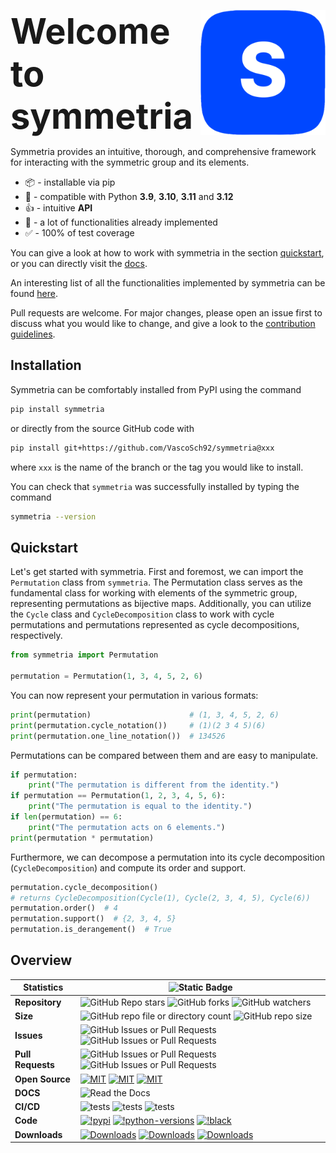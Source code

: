 <a href="https://symmetria.readthedocs.io/en/latest/"><img src="./docs/source/_static/symmetria.png" width="200" align="right" /></a>

<span style="font-size:4em;">**Welcome to symmetria**</span>

Symmetria provides an intuitive, thorough, and comprehensive framework for interacting
with the symmetric group and its elements.

- 📦 - installable via pip
- 🐍 - compatible with Python **3.9**, **3.10**, **3.11** and **3.12**
- 👍 - intuitive **API**
- 🧮 - a lot of functionalities already implemented
- ✅ - 100% of test coverage

You can give a look at how to work with symmetria in the section [quickstart](#quickstart),
or you can directly visit the [docs](https://symmetria.readthedocs.io/en/latest/).

An interesting list of all the functionalities implemented by symmetria can be found
[here](https://symmetria.readthedocs.io/en/latest/pages/API_reference/elements/index.html).

Pull requests are welcome. For major changes, please open an issue first
to discuss what you would like to change, and give a look to the
[contribution guidelines](https://github.com/VascoSch92/symmetria/blob/main/CONTRIBUTING.md).

## Installation

Symmetria can be comfortably installed from PyPI using the command

```bash
pip install symmetria
```

or directly from the source GitHub code with

```bash
pip install git+https://github.com/VascoSch92/symmetria@xxx
```

where `xxx` is the name of the branch or the tag you would like to install.

You can check that `symmetria` was successfully installed by typing the command

```bash
symmetria --version
```

## Quickstart

Let's get started with symmetria. First and foremost, we can import the `Permutation`
class from `symmetria`. The Permutation class serves as the fundamental class for
working with elements of the symmetric group, representing permutations as
bijective maps. Additionally, you can utilize the `Cycle` class and `CycleDecomposition`
class to work with cycle permutations and permutations represented as cycle
decompositions, respectively.

```python
from symmetria import Permutation

permutation = Permutation(1, 3, 4, 5, 2, 6)
```

You can now represent your permutation in various formats:

```python
print(permutation)                      # (1, 3, 4, 5, 2, 6)
print(permutation.cycle_notation())     # (1)(2 3 4 5)(6)
print(permutation.one_line_notation())  # 134526
```

Permutations can be compared between them and are easy to manipulate.

```python
if permutation:
    print("The permutation is different from the identity.")
if permutation == Permutation(1, 2, 3, 4, 5, 6):
    print("The permutation is equal to the identity.")
if len(permutation) == 6:
    print("The permutation acts on 6 elements.")
print(permutation * permutation)
```

Furthermore, we can decompose a permutation into its cycle decomposition
(`CycleDecomposition`) and compute its order and support.

```python
permutation.cycle_decomposition()
# returns CycleDecomposition(Cycle(1), Cycle(2, 3, 4, 5), Cycle(6))
permutation.order()  # 4
permutation.support()  # {2, 3, 4, 5}
permutation.is_derangement()  # True
```

## Overview

| **Statistics**    | ![Static Badge](https://img.shields.io/badge/symmetria-blue?style=for-the-badge)                                                                                                                                                                                                                                                                                                                                                                                                                                                                                                                                                              |
|-------------------|-----------------------------------------------------------------------------------------------------------------------------------------------------------------------------------------------------------------------------------------------------------------------------------------------------------------------------------------------------------------------------------------------------------------------------------------------------------------------------------------------------------------------------------------------------------------------------------------------------------------------------------------------|
| **Repository**    | ![GitHub Repo stars](https://img.shields.io/github/stars/VascoSch92/symmetria)  ![GitHub forks](https://img.shields.io/github/forks/VascoSch92/symmetria) ![GitHub watchers](https://img.shields.io/github/watchers/VascoSch92/symmetria)                                                                                                                                                                                                                                                                                                                                                                                                     |
| **Size**          | ![GitHub repo file or directory count](https://img.shields.io/github/directory-file-count/VascoSch92/symmetria) ![GitHub repo size](https://img.shields.io/github/repo-size/VascoSch92/symmetria)                                                                                                                                                                                                                                                                                                                                                                                                                                             |
| **Issues**        | ![GitHub Issues or Pull Requests](https://img.shields.io/github/issues/VascoSch92/symmetria?logo=GitHub&color=yellow) ![GitHub Issues or Pull Requests](https://img.shields.io/github/issues-closed/VascoSch92/symmetria?logo=GitHub&color=green)                                                                                                                                                                                                                                                                                                                                                                                             |
| **Pull Requests** | ![GitHub Issues or Pull Requests](https://img.shields.io/github/issues-pr/VascoSch92/symmetria?logo=GitHub&color=yellow) ![GitHub Issues or Pull Requests](https://img.shields.io/github/issues-pr-closed/VascoSch92/symmetria?logo=GitHub&color=green)                                                                                                                                                                                                                                                                                                                                                                                       |                                           
| **Open Source**   | [![MIT](https://img.shields.io/badge/License-MIT-blue.svg)](https://github.com/VascSch92/symmetria/blob/main/LICENSE) [![MIT](https://img.shields.io/badge/Contributing-😃-blue.svg)](https://github.com/VascSch92/symmetria/blob/main/CONTRIBUTING.md) [![MIT](https://img.shields.io/badge/Code_of_conduct-⚖️-blue.svg)](https://github.com/VascSch92/symmetria/blob/main/CODE_OF_CONDUCT.md)                                                                                                                                                                                                                                               |
| **DOCS**          | ![Read the Docs](https://img.shields.io/readthedocs/symmetria?logo=readthedocs)                                                                                                                                                                                                                                                                                                                                                                                                                                                                                                                                                               |                                                                                                                                                    
| **CI/CD**         | ![tests](https://github.com/VascoSch92/symmetria/actions/workflows/tests.yml/badge.svg) ![tests](https://github.com/VascoSch92/symmetria/actions/workflows/code-style.yml/badge.svg) ![tests](https://github.com/VascoSch92/symmetria/actions/workflows/release.yml/badge.svg)                                                                                                                                                                                                                                                                                                                                                                |
| **Code**          | [![!pypi](https://img.shields.io/pypi/v/symmetria?color=orange)](https://pypi.org/project/symmetria/) [![!python-versions](https://img.shields.io/pypi/pyversions/symmetria)](https://www.python.org/) [![!black](https://img.shields.io/badge/code%20style-ruff-8A2BE2.svg)](https://github.com/astral-sh/ruff)                                                                                                                                                                                                                                                                                                                              |
| **Downloads**     | [![Downloads](https://static.pepy.tech/personalized-badge/symmetria?period=week&units=international_system&left_color=grey&right_color=blue&left_text=weekly%20(pypi))](https://pepy.tech/project/symmetria) [![Downloads](https://static.pepy.tech/personalized-badge/symmetria?period=month&units=international_system&left_color=grey&right_color=blue&left_text=monthly%20(pypi))](https://pepy.tech/project/symmetria) [![Downloads](https://static.pepy.tech/personalized-badge/symmetria?period=total&units=international_system&left_color=grey&right_color=blue&left_text=cumulative%20(pypi))](https://pepy.tech/project/symmetria) |

